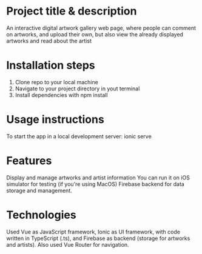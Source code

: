 # Project title & description
An interactive digital artwork gallery web page, where people can comment on artworks, and upload their own, but also view the already displayed artworks and read about the artist

# Installation steps
  1. Clone repo to your local machine
  2. Navigate to your project directory in yout terminal
  3. Install dependencies with npm install

# Usage instructions
To start the app in a local development server: ionic serve

# Features
Display and manage artworks and artist information
You can run it on iOS simulator for testing (if you're using MacOS)
Firebase backend for data storage and management.

# Technologies
Used Vue as JavaScript framework, Ionic as UI framework, with code written in TypeScript (.ts), and Firebase as backend (storage for artworks and artists). 
Also used Vue Router for navigation.
